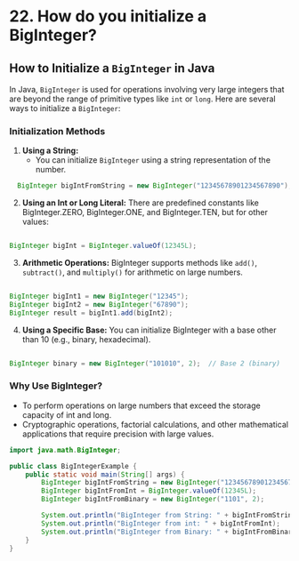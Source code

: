 # 22. How do you initialize a BigInteger?


## How to Initialize a `BigInteger` in Java

In Java, `BigInteger` is used for operations involving very large integers that are beyond the range of primitive types like `int` or `long`. Here are several ways to initialize a `BigInteger`:

### Initialization Methods

1. **Using a String:**
   - You can initialize `BigInteger` using a string representation of the number.
 ```java
   BigInteger bigIntFromString = new BigInteger("12345678901234567890");
```

2. **Using an Int or Long Literal:**
There are predefined constants like BigInteger.ZERO, BigInteger.ONE, and BigInteger.TEN, but for other values:
```java

BigInteger bigInt = BigInteger.valueOf(12345L);
```
3. **Arithmetic Operations:**
 BigInteger supports methods like `add()`, `subtract()`, and `multiply()` for arithmetic on large numbers.
```java

BigInteger bigInt1 = new BigInteger("12345");
BigInteger bigInt2 = new BigInteger("67890");
BigInteger result = bigInt1.add(bigInt2);
```
4. **Using a Specific Base:**
 You can initialize BigInteger with a base other than 10 (e.g., binary, hexadecimal).
```java

BigInteger binary = new BigInteger("101010", 2);  // Base 2 (binary)
```
### Why Use BigInteger?
- To perform operations on large numbers that exceed the storage capacity of int and long.
- Cryptographic operations, factorial calculations, and other mathematical applications that require precision with large values.


```java
import java.math.BigInteger;

public class BigIntegerExample {
    public static void main(String[] args) {
        BigInteger bigIntFromString = new BigInteger("12345678901234567890");
        BigInteger bigIntFromInt = BigInteger.valueOf(12345L);
        BigInteger bigIntFromBinary = new BigInteger("1101", 2);

        System.out.println("BigInteger from String: " + bigIntFromString);
        System.out.println("BigInteger from int: " + bigIntFromInt);
        System.out.println("BigInteger from Binary: " + bigIntFromBinary);
    }
}
```
